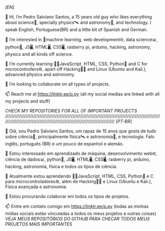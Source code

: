 *[EN]*

👋 Hi, I’m Pedro Salviano Santos, a 15 years old guy who likes everything about science🔬, specially physics🛰 and astronomy🌌, and technology. I speak English, Portuguese(BR) and a little bit of Spanish and German.

👀 I’m interested in 🦾machine learning, web development🌐, data science📊, python🐍, JS🖥️, HTML🖥️, CSS🖥️, rasberry pi, arduino, hacking, astronomy, physics and all kinds off science.

📒 I’m currently learning 👨‍💻JavaScript, HTML, CSS, Python🐍 and C for microcontrollers⚙️, apart off Hacking👨‍💻 and Linux (Ubuntu and Kali.), advanced physics and astronomy. 

💞️ I’m looking to collaborate on all types of projects.

📫 Reach me at https://linktr.ee/p.py (all my social medias are linked with all my projects and stuff)

*CHECK MY REPOSITORIES FOR ALL OF IMPORTANT PROJECTS* 
/////////////////////////////////////////////////////////////////////////////////////////////////////////////////////////////////////////////////////////////////////////
*[PT-BR]*

👋 Olá, sou Pedro Salviano Santos, um rapaz de 15 anos que gosta de tudo sobre ciência🔬, principalmente física🛰 e astronomia🌌, e tecnologia. Falo inglês, português (BR) e um pouco de espanhol e alemão.

👀 Estou interessado em   aprendizado de máquina, desenvolvimento web🌐, ciência de dados📊, python🐍, JS🖥️, HTML🖥️, CSS🖥️, rasberry pi, arduino, hacking, astronomia, física e todos os tipos de ciência.

📒 Atualmente estou aprendendo 👨‍💻JavaScript, HTML, CSS, Python🐍 e C para microcontroladores⚙️, além de Hacking👨‍💻 e Linux (Ubuntu e Kali.), Física avançada e astronomia.

💞️ Estou procurando colaborar em todos os tipos de projetos.

📫 Entre em contato comigo em https://linktr.ee/p.py (todas as minhas mídias sociais estão vinculadas a todos os meus projetos e outras coisas)
*VEJA MEUS REPOSITÓRIOS DO GITHUB PARA CHECAR TODOS MEUS PROJETOS MAIS IMPORTANTES*
